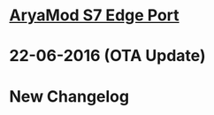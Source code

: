 
# [AryaMod S7 Edge Port](http://forum.xda-developers.com/galaxy-note-3/development/rom-aryamod-v1-3-tw-lollipop-5-1-1-t3326976)

# 22-06-2016 (OTA Update) 

# New Changelog
